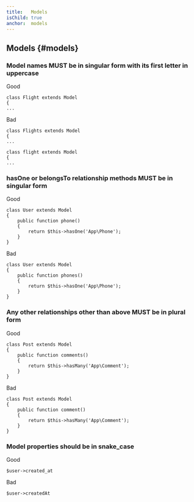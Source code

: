 ```yaml
---
title:   Models
isChild: true
anchor:  models
---
```


##  Models {#models}

### Model names MUST be in singular form with its first letter in uppercase

Good

```
class Flight extends Model
{
...
```

Bad

```
class Flights extends Model
{
...
```

```
class flight extends Model
{
...
```

### hasOne or belongsTo relationship methods MUST be in singular form


Good
```
class User extends Model
{
    public function phone()
    {
        return $this->hasOne('App\Phone');
    }
}
```

Bad
```
class User extends Model
{
    public function phones()
    {
        return $this->hasOne('App\Phone');
    }
}
```

### Any other relationships other than above MUST be in plural form

Good
```
class Post extends Model
{
    public function comments()
    {
        return $this->hasMany('App\Comment');
    }
}
```

Bad
```
class Post extends Model
{
    public function comment()
    {
        return $this->hasMany('App\Comment');
    }
}
```

### Model properties should be in snake_case

Good
```
$user->created_at
```

Bad
```
$user->createdAt
```